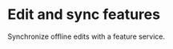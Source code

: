 <h1>Edit and sync features</h1>

<p>Synchronize offline edits with a feature service.</p>

<p><img src="EditAndSyncFeatures.png/></p>

<h2>Use Case</h2>

<p>By generating a local geodatabase, a user can take an offline copy of a feature service, make changes to it while still offline, and later synchronize their edits to the online feature service. This is useful in cases where a network connection is not available (e.g. working in remote areas), but users still need to be able to make changes to features.</p>

<h2>How to use the sample</h2>

<ol>
  <li>Pan and zoom into the desired area, making sure the area you want to take offline is within the current extent of the view. </li>
  <li>Click on the Generate Geodatabase button to make an offline database of the area. Once the job completes successfully, the available features within this area will be displayed.</li>
  <li>A feature can be selected by tapping on it. The selected feature can be moved to a new location by tapping anywhere on the map. </li>
  <li>Once a successful edit has been made to a feature, the Sync Geodatabase button is enabled. Press this button to synchronize the edits made to the local geodatabase with the remote feature service.</li>
</ol>

<h2>How it works</h2>

<ol>
  <li>Create a <code>GeodatabaseSyncTask</code> from a URL.</li>
  <li>Use <code>createDefaultGenerateGeodatabaseParametersAsync(...)</code> to create <code>GenerateGeodatabaseParameters</code> from the <code>GeodatabaseSyncTask</code>, passing in an <code>Envelope</code> argument.</li>
  <li>Create a <code>GenerateGeodatabaseJob</code> from the <code>GeodatabaseSyncTask</code> using <code>generateGeodatabaseAsync(...)</code> passing in parameters and a path to the local geodatabase.</li>
  <li>Start the <code>GenerateGeodatabaseJob</code> and, on success, load the <code>Geodatabase</code>.</li>
  <li>On successful loading, call <code>getGeodatabaseFeatureTables()</code> on the <code>Geodatabase</code> and add it to the <code>ArcGISMap</code>'s operational layers.</li>
  <li>To sync changes between the local and web geodatabases:
    <ol>
      <li>Define <code>SyncGeodatabaseParameters</code> including setting the SyncGeodatabaseParameters.SyncDirection`.</li>
      <li>Create a <code>SyncGeodatabaseJob</code> from <code>GeodatabaseSyncTask</code> using <code>.syncGeodatabaseAsync(...)</code> passing the <code>SyncGeodatabaseParameters</code> and <code>Geodatabase</code> as arguments.</li>
      <li>Start the <code>SyncGeodatabaseJob</code> to synchronise the edits.</li>
    </ol>
  </li>
</ol>

<h2>Relevant API</h2>

<ul>
  <li>FeatureLayer</li>
  <li>FeatureTable</li>
  <li>GeodatabaseSyncTask</li>
  <li>GenerateGeodatabaseJob</li>
  <li>GenerateGeodatabaseParameters</li>
  <li>SyncGeodatabaseJob</li>
  <li>SyncGeodatabaseParameters</li>
  <li>SyncLayerOption</li>
</ul>

<h2>About the data</h2>

<p>The basemap for this sample is  a San Francisco offline tile package, provided by ESRI to support ArcGIS Runtime SDK Samples. The <i>WildfireSync</i> feature service elements illustrate a collection schema for wildlfire information.</p>

<h2>Tags</h2>

<p>feature service, geodatabase, offline, synchronize</p>
